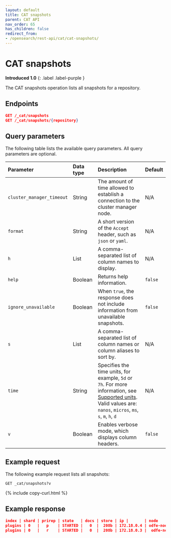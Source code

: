 ```yaml
---
layout: default
title: CAT snapshots
parent: CAT API
nav_order: 65
has_children: false
redirect_from:
- /opensearch/rest-api/cat/cat-snapshots/
---
```


# CAT snapshots
**Introduced 1.0**
{: .label .label-purple }

The CAT snapshots operation lists all snapshots for a repository.


<!-- spec_insert_start
api: cat.snapshots
component: endpoints
-->
## Endpoints
```json
GET /_cat/snapshots
GET /_cat/snapshots/{repository}
```
<!-- spec_insert_end -->


<!-- spec_insert_start
api: cat.snapshots
component: query_parameters
columns: Parameter, Data type, Description, Default
include_deprecated: false
-->
## Query parameters

The following table lists the available query parameters. All query parameters are optional.

| Parameter | Data type | Description | Default |
| :--- | :--- | :--- | :--- |
| `cluster_manager_timeout` | String | The amount of time allowed to establish a connection to the cluster manager node. | N/A |
| `format` | String | A short version of the `Accept` header, such as `json` or `yaml`. | N/A |
| `h` | List | A comma-separated list of column names to display. | N/A |
| `help` | Boolean | Returns help information. | `false` |
| `ignore_unavailable` | Boolean | When `true`, the response does not include information from unavailable snapshots. | `false` |
| `s` | List | A comma-separated list of column names or column aliases to sort by. | N/A |
| `time` | String | Specifies the time units, for example, `5d` or `7h`. For more information, see [Supported units](https://opensearch.org/docs/latest/api-reference/units/). <br> Valid values are: `nanos`, `micros`, `ms`, `s`, `m`, `h`, `d` | N/A |
| `v` | Boolean | Enables verbose mode, which displays column headers. | `false` |


<!-- spec_insert_end -->

## Example request

The following example request lists all snapshots:

```
GET _cat/snapshots?v
```
{% include copy-curl.html %}


## Example response

```json
index | shard | prirep | state   | docs | store | ip |       | node
plugins | 0   |   p    | STARTED |   0  |  208b | 172.18.0.4 | odfe-node1
plugins | 0   |   r    | STARTED |   0  |  208b | 172.18.0.3 |  odfe-node2          
```
